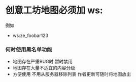 # 创意工坊地图必须加 ws:
例如 
 - ws:ze_foobar123

 ### 何时使用黑名单功能
  - 地图存在严重BUG时 暂时禁用
  - 地图存在大量不适宜的内容分级
  - 方便使用 不用从服务器移除列表 作者更新可随时将地图放出
    
